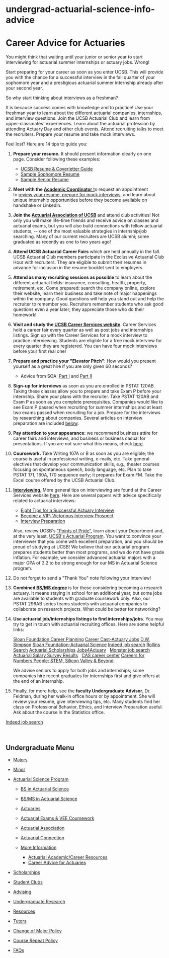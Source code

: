 # undergrad-actuarial-science-info-advice

# Career Advice for Actuaries

You might think that waiting until your junior or senior year to start interviewing for actuarial summer internships or actuary jobs. Wrong!

Start preparing for your career as soon as you enter UCSB. This will provide you with the chance for a successful interview in the fall quarter of your sophomore year and a prestigious actuarial summer internship already after your second year.

So why start thinking about interviews as a freshman?

It is because success comes with knowledge and to practice! Use your freshman year to learn about the different actuarial companies, internships, and interview questions. Join the UCSB Actuarial Club and learn from upper-classmates' experiences. Learn about the actuarial profession by attending Actuary Day and other club events. Attend recruiting talks to meet the recruiters. Prepare your resume and take mock interviews.

Feel lost? Here are 14 tips to guide you:

01. **Prepare your resume.** It should present information clearly on one page. Consider following these examples:
    
    - [UCSB Resume &amp; Coverletter Guide](http://instruction.pstat.ucsb.edu/ucsb-resume-coverletter-guide.pdf)
    - [Sample Sophomore Resume](/sites/default/files/sitefiles/Resources/Actuary/SampleSophomoreresume.doc)
    - [Sample Senior Resume](/sites/default/files/sitefiles/Resources/Actuary/SampleSeniorresume.doc)
02. **Meet with the** [**Academic Coordinator** t](mailto:academic-coordinator@pstat.ucsb.edu?subject=Career%20Advising%20Inquiry)o request an appointment to [review your resume, prepare for mock interviews](https://forms.gle/ys7k4RJArMuQGwE26), and learn about unique internship opportunities before they become available on handshake or LinkedIn.
03. **Join the [Actuarial Association of UCSB](http://actuaryclub.pstat.ucsb.edu/)** and attend club activities! Not only you will make life-time friends and receive advice on classes and actuarial exams, but you will also build connections with fellow actuarial students, -- one of the most valuable strategies in internship/job searching. Many of our current recruiters are UCSB alumni; some graduated as recently as one to two years ago!
04. **Attend UCSB Actuarial Career Fairs** which are held annually in the fall. UCSB Actuarial Club members participate in the Exclusive Actuarial Club Hour with recruiters. They are eligible to submit their resumes in advance for inclusion in the resume booklet sent to employers.
05. **Attend as many recruiting sessions as possible** to learn about the different actuarial fields: insurance, consulting, health, property, retirement, etc. Come prepared: search the company online, explore their website, learn their business and take note of major happenings within the company. Good questions will help you stand out and help the recruiter to remember you. Recruiters remember students who ask good questions even a year later; they appreciate those who do their homework!
06. **Visit and study the [UCSB Career Services website](https://career.sa.ucsb.edu/get-hired/finding-work)**. Career Services hold a career fair every quarter as well as post jobs and internships listings. Sign up with the Career Services for a mock interview to practice interviewing. Students are eligible for a free mock interview for every quarter they are registered. You can have four mock interviews before your first real one!
07. **Prepare and practice your "Elevator Pitch"**: How would you present yourself as a great hire if you are only given 60 seconds?
    
    - Advice from SOA: [Part I](http://www.pstat.ucsb.edu/instruction/stp-2012-kaneshige-iss48.pdf) and [Part II](http://www.pstat.ucsb.edu/instruction/stp-2013-iss49-kaneshige.pdf)
08. **Sign-up for interviews** as soon as you are enrolled in PSTAT 120AB. Taking these classes allow you to prepare and take Exam P before your internship. Share your plans with the recruiter. Take PSTAT 120AB and Exam P as soon as you complete prerequisites. Companies would like to see Exam P passed when recruiting for summer internships and at least two exams passed when recruiting for a job. Prepare for the interviews by researching about companies. Several articles on interview preparation are included [below](#links).
09. **Pay attention to your appearance**: we recommend business attire for career fairs and interviews, and business or business casual for presentations. If you are not sure what this means, check [here](http://career.sa.ucsb.edu/students/job-search/interviewing#item3).
10. **Coursework.** Take Writing 107A or B as soon as you are eligible; the course is useful in professional writing, e-mails, etc. Take general electives that develop your communication skills, e.g., theater courses focusing on spontaneous speech, body language, etc. Plan to take PSTAT 171, 160A, 170 sequence early; it prepares for Exam FM. Take the Excel course offered by the UCSB Actuarial Club.
11. [**Interviewing**.]() More general tips on interviewing are found at the Career Services website [here](http://career.sa.ucsb.edu/students/job-search/interviewing#item4). Here are several papers with advice specifically related to actuarial interviews:
    
    - [Eight Tips for a Successful Actuary Interview](http://www.pstat.ucsb.edu/instruction/EightTipsforaSuccessfulActuaryInterview.pdf)
    - [Become a VIP: Victorious Interview Prospect](http://www.pstat.ucsb.edu/instruction/VIPinterviews-pacolay.pdf)
    - [Interview Preparation](http://www.pstat.ucsb.edu/instruction/InterviewPreparation.pdf)
    
    Also, review UCSB's ["Points of Pride"](http://www.ucsb.edu/pop/), learn about your Department and, at the very least, [UCSB's Actuarial Program](/undergrad/actuarial-science). You want to convince your interviewer that you come with excellent preparation, and you should be proud of studying at UCSB! We believe that our actuarial program prepares students better than most programs, and we do not have grade inflation. For example, we consider advanced actuarial majors with a major GPA of 3.2 to be strong enough for our MS in Actuarial Science program.
12. Do not forget to send a "Thank You" note following your interview!
13. **Combined [BS/MS degree](/undergrad/actuarial-science/bs-ms)** is for those considering becoming a research actuary. It means staying in school for an additional year, but some jobs are available to students with graduate coursework only. Also, our PSTAT 296AB series teams students with actuarial companies to collaborate on research projects. What could be better for networking?
14. **[]()Use actuarial job/internships listings to find internships/jobs**. You may try to get in touch with actuarial recruiting offices. Here are some helpful links:  
    
    [Sloan Foundation Career Planning](http://www.careercornerstone.org/carplan.htm) [Career Cast-Actuary Jobs](http://www.careercast.com/jobs/results/keyword/actuary?view=List_Detail) [D.W. Simpson](http://www.actuaryjobs.com/) [Sloan Foundation-Actuarial Science](http://www.careercornerstone.org/actuarialscience/actuarialscience.htm) [Indeed job search](http://www.indeed.com/cmp/Indeed) [Rollins Search](http://www.rollinssearch.com/actuarialjobs.htm) [Actuarial Scholarships](http://www.actuarialfoundation.org/programs/actuarial/scholarships.shtml) [Jobs4Actuary](http://www.jobs4actuary.com/)   [Monster job search](http://jobsearch.monster.com/?sf=21&q=financial-analyst%2Cactuary) [Actuarial Salary Survey Results](https://www.actuarialcareers.com/2019-actuary-salary-survey-results/)   [CAS career center](http://www.casact.org/careers/) [Careers for Numbers People: STEM, Silicon Valley &amp; Beyond](http://www.learnhowtobecome.org/careers-for-numbers-people/)  
    
    We advise seniors to apply for both jobs and internships; some companies hire recent graduates for internships first and give offers at the end of an internship.
15. Finally, for more help, see the **faculty Undergraduate Advisor**, Dr. Feldman, during her walk-in office hours or by appointment. She will review your resume, give interviewing tips, etc. Many students find her class on Professional Behavior, Ethics, and Interview Preparation useful. Ask about the course in the Statistics office.

[Indeed job search](http://www.indeed.com/cmp/Indeed)

 

## Undergraduate Menu

- [Majors](/undergrad/majors "Undergraduate Majors")
- [Minor](/undergrad/minor "Minor in Statistical Science")
- [Actuarial Science Program](/undergrad/actuarial-science "Actuarial Science Program")
  
  - [BS in Actuarial Science](/undergrad/actuarial-science/bs "BS in Actuarial Science")
  - [BS/MS in Actuarial Science](/undergrad/actuarial-science/bs-ms "BS/MS in Actuarial Science")
  - [Actuaries](/undergrad/actuarial-science/actuaries "Actuaries")
  - [Actuarial Exams &amp; VEE Coursework](/undergrad/actuarial-science/exam "Actuarial Exams & VEE Coursework")
  - [Actuarial Association](http://actuaryclub.pstat.ucsb.edu "Actuarial Association")
  - [Actuarial Connection](/undergrad/actuarial-science/connection "Actuarial Connection")
  - [More Information](/undergrad/actuarial-science/info "Actuarial Science Program - More Information")
    
    - [Actuarial Academic/Career Resources](/undergrad/actuarial-science/info/resources "Actuarial Academic/Career Resources")
    - [Career Advice for Actuaries](/undergrad/actuarial-science/info/advice "Career Advice for Actuaries")
- [Scholarships](/undergrad/scholarships "Undergraduate Scholarships")
- [Student Clubs](/undergrad/student-clubs "Student Clubs")
- [Advising](/undergrad/advising "Undergraduate Advising")
- [Undergraduate Research](/undergrad/research "Undergraduate Research")
- [Resources](/undergrad/resources "Undergraduate Resources")
- [Tutors](/undergrad/tutors "Tutors")
- [Change of Major Policy](/undergrad/major-change "Change of Major Policy")
- [Course Repeat Policy](/undergrad/course-repeat "Course Repeat Policy")
- [FAQs](/undergrad/faqs "Undergraduate FAQs")
